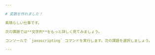 ```yaml
---

# 変数を作れました！

素晴らしい仕事です。

次の課題では**文字列**をもっと詳しく見てみましょう。

コンソールで `javascripting` コマンドを実行します。次の課題を選択しましょう。

---
```

